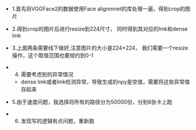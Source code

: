 + 1.首先将VGGFace2的数据使用Face alignmnet的库处理一遍，得到crop的图片
+ 2.得到crop的图片后进行resize到224尺寸， 同时得到其对应的lmk和dense lmk
+ 3.上面两条需要线下做好,注意图片的大小是224*224， 我们需要一个resize操作，这个取值范围也要规约到0-1


+ 4. 需要考虑到的异常情况
    + dense lmk或者lmk检测异常，导致生成的npy是空值，需要将这些异常值存起来

+ 5.由于速度问题，我选择将所有的路径分为50000份，分到6张卡上跑


+ 6. 发现写的逻辑有点问题，重新跑